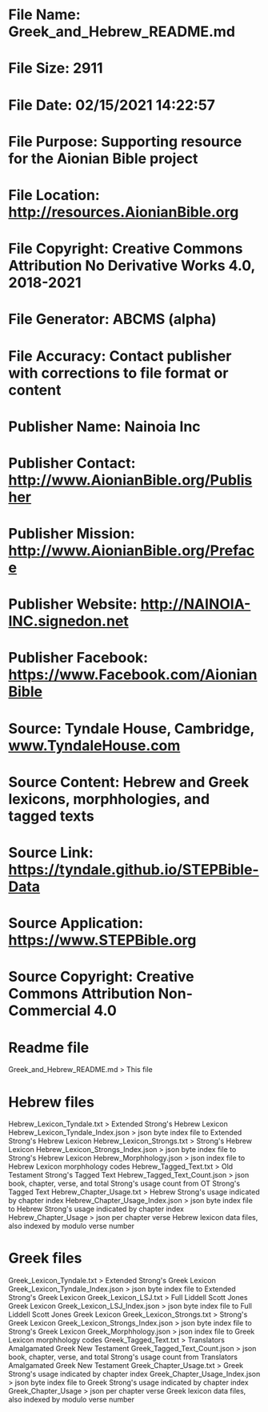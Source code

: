 # File Name: Greek_and_Hebrew_README.md
# File Size: 2911        
# File Date: 02/15/2021 14:22:57
# File Purpose: Supporting resource for the Aionian Bible project
# File Location: http://resources.AionianBible.org
# File Copyright: Creative Commons Attribution No Derivative Works 4.0, 2018-2021
# File Generator: ABCMS (alpha)
# File Accuracy: Contact publisher with corrections to file format or content
# Publisher Name: Nainoia Inc
# Publisher Contact: http://www.AionianBible.org/Publisher
# Publisher Mission: http://www.AionianBible.org/Preface
# Publisher Website: http://NAINOIA-INC.signedon.net
# Publisher Facebook: https://www.Facebook.com/AionianBible
# Source: Tyndale House, Cambridge, www.TyndaleHouse.com
# Source Content: Hebrew and Greek lexicons, morphhologies, and tagged texts
# Source Link: https://tyndale.github.io/STEPBible-Data
# Source Application: https://www.STEPBible.org
# Source Copyright: Creative Commons Attribution Non-Commercial 4.0
#

# Readme file
Greek_and_Hebrew_README.md > This file

# Hebrew files
Hebrew_Lexicon_Tyndale.txt > Extended Strong's Hebrew Lexicon
Hebrew_Lexicon_Tyndale_Index.json > json byte index file to Extended Strong's Hebrew Lexicon
Hebrew_Lexicon_Strongs.txt > Strong's Hebrew Lexicon
Hebrew_Lexicon_Strongs_Index.json > json byte index file to Strong's Hebrew Lexicon
Hebrew_Morphhology.json > json index file to Hebrew Lexicon morphhology codes
Hebrew_Tagged_Text.txt > Old Testament Strong's Tagged Text
Hebrew_Tagged_Text_Count.json > json book, chapter, verse, and total Strong's usage count from OT Strong's Tagged Text
Hebrew_Chapter_Usage.txt > Hebrew Strong's usage indicated by chapter index
Hebrew_Chapter_Usage_Index.json > json byte index file to Hebrew Strong's usage indicated by chapter index
Hebrew_Chapter_Usage > json per chapter verse Hebrew lexicon data files, also indexed by modulo verse number 

# Greek files
Greek_Lexicon_Tyndale.txt > Extended Strong's Greek Lexicon
Greek_Lexicon_Tyndale_Index.json > json byte index file to Extended Strong's Greek Lexicon
Greek_Lexicon_LSJ.txt > Full Liddell Scott Jones Greek Lexicon
Greek_Lexicon_LSJ_Index.json > json byte index file to Full Liddell Scott Jones Greek Lexicon
Greek_Lexicon_Strongs.txt > Strong's Greek Lexicon
Greek_Lexicon_Strongs_Index.json > json byte index file to Strong's Greek Lexicon
Greek_Morphhology.json > json index file to Greek Lexicon morphhology codes
Greek_Tagged_Text.txt > Translators Amalgamated Greek New Testament
Greek_Tagged_Text_Count.json > json book, chapter, verse, and total Strong's usage count from Translators Amalgamated Greek New Testament
Greek_Chapter_Usage.txt > Greek Strong's usage indicated by chapter index
Greek_Chapter_Usage_Index.json > json byte index file to Greek Strong's usage indicated by chapter index
Greek_Chapter_Usage > json per chapter verse Greek lexicon data files, also indexed by modulo verse number
